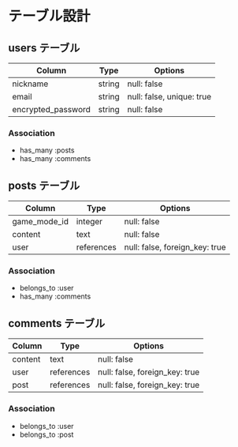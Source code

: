 # テーブル設計

## users テーブル

| Column              | Type   | Options     |
| ------------------- | ------ | ----------- |
| nickname            | string | null: false |
| email               | string | null: false, unique: true |
| encrypted_password  | string | null: false |

### Association

- has_many :posts
- has_many :comments

## posts テーブル

| Column       | Type       | Options     |
| ------------ | ---------- | ----------- |
| game_mode_id | integer    | null: false |
| content      | text       | null: false |
| user         | references | null: false, foreign_key: true |

### Association

- belongs_to :user
- has_many :comments

## comments テーブル

| Column  | Type       | Options     |
| ------- | ---------- | ----------- |
| content | text       | null: false |
| user    | references | null: false, foreign_key: true |
| post    | references | null: false, foreign_key: true |

### Association

- belongs_to :user
- belongs_to :post
